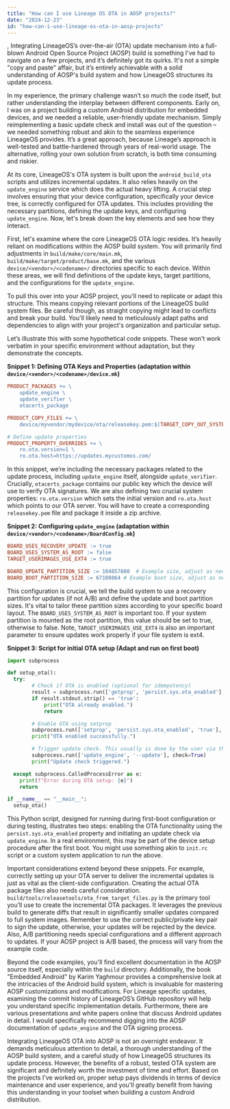 ```yaml
---
title: "How can I use Lineage OS OTA in AOSP projects?"
date: "2024-12-23"
id: "how-can-i-use-lineage-os-ota-in-aosp-projects"
---
```


,  Integrating LineageOS’s over-the-air (OTA) update mechanism into a full-blown Android Open Source Project (AOSP) build is something I've had to navigate on a few projects, and it’s definitely got its quirks. It's not a simple "copy and paste" affair, but it’s entirely achievable with a solid understanding of AOSP's build system and how LineageOS structures its update process.

In my experience, the primary challenge wasn’t so much the code itself, but rather understanding the interplay between different components. Early on, I was on a project building a custom Android distribution for embedded devices, and we needed a reliable, user-friendly update mechanism. Simply reimplementing a basic update check and install was out of the question – we needed something robust and akin to the seamless experience LineageOS provides. It’s a great approach, because Lineage’s approach is well-tested and battle-hardened through years of real-world usage. The alternative, rolling your own solution from scratch, is both time consuming and riskier.

At its core, LineageOS's OTA system is built upon the `android_build_ota` scripts and utilizes incremental updates. It also relies heavily on the `update_engine` service which does the actual heavy lifting. A crucial step involves ensuring that your device configuration, specifically your device tree, is correctly configured for OTA updates. This includes providing the necessary partitions, defining the update keys, and configuring `update_engine`. Now, let's break down the key elements and see how they interact.

First, let's examine where the core LineageOS OTA logic resides. It’s heavily reliant on modifications within the AOSP build system. You will primarily find adjustments in `build/make/core/main.mk`, `build/make/target/product/base.mk`, and the various `device/<vendor>/<codename>/` directories specific to each device. Within these areas, we will find definitions of the update keys, target partitions, and the configurations for the `update_engine`.

To pull this over into your AOSP project, you'll need to replicate or adapt this structure. This means copying relevant portions of the LineageOS build system files. Be careful though, as straight copying might lead to conflicts and break your build. You'll likely need to meticulously adapt paths and dependencies to align with your project's organization and particular setup.

Let’s illustrate this with some hypothetical code snippets. These won't work verbatim in your specific environment without adaptation, but they demonstrate the concepts.

**Snippet 1: Defining OTA Keys and Properties (adaptation within `device/<vendor>/<codename>/device.mk`)**

```makefile
PRODUCT_PACKAGES += \
    update_engine \
    update_verifier \
    otacerts_package

PRODUCT_COPY_FILES += \
    device/myvendor/mydevice/ota/releasekey.pem:$(TARGET_COPY_OUT_SYSTEM)/etc/security/otacerts.zip

# Define update properties
PRODUCT_PROPERTY_OVERRIDES += \
    ro.ota.version=1 \
    ro.ota.host=https://updates.mycustomos.com/
```

In this snippet, we’re including the necessary packages related to the update process, including `update_engine` itself, alongside `update_verifier`. Crucially, `otacerts_package` contains our public key which the device will use to verify OTA signatures. We are also defining two crucial system properties: `ro.ota.version` which sets the initial version and `ro.ota.host` which points to our OTA server. You will have to create a corresponding `releasekey.pem` file and package it inside a zip archive.

**Snippet 2: Configuring `update_engine` (adaptation within `device/<vendor>/<codename>/BoardConfig.mk`)**

```makefile
BOARD_USES_RECOVERY_UPDATE := true
BOARD_USES_SYSTEM_AS_ROOT := false
TARGET_USERIMAGES_USE_EXT4 := true

BOARD_UPDATE_PARTITION_SIZE := 104857600  # Example size, adjust as needed
BOARD_BOOT_PARTITION_SIZE := 67108864 # Example boot size, adjust as needed
```

This configuration is crucial, we tell the build system to use a recovery partition for updates (if not A/B) and define the update and boot partition sizes. It's vital to tailor these partition sizes according to your specific board layout. The `BOARD_USES_SYSTEM_AS_ROOT` is important too. If your system partition is mounted as the root partition, this value should be set to true, otherwise to false. Note, `TARGET_USERIMAGES_USE_EXT4` is also an important parameter to ensure updates work properly if your file system is ext4.

**Snippet 3: Script for initial OTA setup (Adapt and run on first boot)**

```python
import subprocess

def setup_ota():
  try:
        # Check if OTA is enabled (optional for idempotency)
        result = subprocess.run(['getprop', 'persist.sys.ota_enabled'], capture_output=True, text=True)
        if result.stdout.strip() == 'true':
            print("OTA already enabled.")
            return

        # Enable OTA using setprop
        subprocess.run(['setprop', 'persist.sys.ota_enabled', 'true'], check=True)
        print("OTA enabled successfully.")

        # Trigger update check. This usually is done by the user via the system UI settings, however, we can trigger it manually for testing purposes
        subprocess.run(['update_engine', '--update'], check=True)
        print("Update check triggered.")

  except subprocess.CalledProcessError as e:
    print(f"Error during OTA setup: {e}")
    return

if __name__ == "__main__":
  setup_ota()
```

This Python script, designed for running during first-boot configuration or during testing, illustrates two steps: enabling the OTA functionality using the `persist.sys.ota_enabled` property and initiating an update check via `update_engine`. In a real environment, this may be part of the device setup procedure after the first boot. You might use something akin to `init.rc` script or a custom system application to run the above.

Important considerations extend beyond these snippets. For example, correctly setting up your OTA server to deliver the incremental updates is just as vital as the client-side configuration. Creating the actual OTA package files also needs careful consideration. `build/tools/releasetools/ota_from_target_files.py` is the primary tool you’ll use to create the incremental OTA packages. It leverages the previous build to generate diffs that result in significantly smaller updates compared to full system images. Remember to use the correct public/private key pair to sign the update, otherwise, your updates will be rejected by the device. Also, A/B partitioning needs special configurations and a different approach to updates. If your AOSP project is A/B based, the process will vary from the example code.

Beyond the code examples, you'll find excellent documentation in the AOSP source itself, especially within the `build` directory. Additionally, the book "Embedded Android" by Karim Yaghmour provides a comprehensive look at the intricacies of the Android build system, which is invaluable for mastering AOSP customizations and modifications. For Lineage specific updates, examining the commit history of LineageOS’s GitHub repository will help you understand specific implementation details. Furthermore, there are various presentations and white papers online that discuss Android updates in detail. I would specifically recommend digging into the AOSP documentation of `update_engine` and the OTA signing process.

Integrating LineageOS OTA into AOSP is not an overnight endeavor. It demands meticulous attention to detail, a thorough understanding of the AOSP build system, and a careful study of how LineageOS structures its update process. However, the benefits of a robust, tested OTA system are significant and definitely worth the investment of time and effort. Based on the projects I've worked on, proper setup pays dividends in terms of device maintenance and user experience, and you'll greatly benefit from having this understanding in your toolset when building a custom Android distribution.
